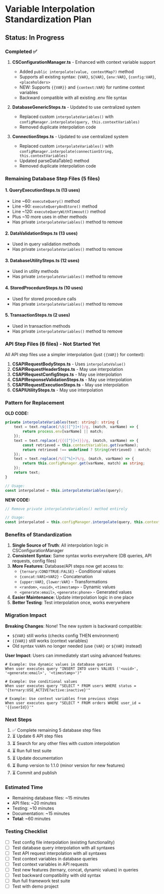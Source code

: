 # Variable Interpolation Standardization Plan

## Status: In Progress

### Completed ✅

1. **CSConfigurationManager.ts** - Enhanced with context variable support
   - Added `public interpolate(value, contextMap?)` method
   - Supports all existing syntax: `{VAR}`, `${VAR}`, `{env:VAR}`, `{config:VAR}`, `<placeholders>`
   - NEW: Supports `{{VAR}}` and `{context:VAR}` for runtime context variables
   - Backward compatible with all existing .env file syntax

2. **DatabaseGenericSteps.ts** - Updated to use centralized system
   - Replaced custom `interpolateVariables()` with `configManager.interpolate(query, this.contextVariables)`
   - Removed duplicate interpolation code

3. **ConnectionSteps.ts** - Updated to use centralized system
   - Replaced custom `interpolateVariables()` with `configManager.interpolate(connectionString, this.contextVariables)`
   - Updated parseDataTable() method
   - Removed duplicate interpolation code

### Remaining Database Step Files (5 files)

#### 1. QueryExecutionSteps.ts (13 uses)
   - Line ~60: `executeQuery()` method
   - Line ~90: `executeQueryAndStore()` method
   - Line ~120: `executeQueryWithTimeout()` method
   - Plus ~10 more uses in other methods
   - Has private `interpolateVariables()` method to remove

#### 2. DataValidationSteps.ts (13 uses)
   - Used in query validation methods
   - Has private `interpolateVariables()` method to remove

#### 3. DatabaseUtilitySteps.ts (12 uses)
   - Used in utility methods
   - Has private `interpolateVariables()` method to remove

#### 4. StoredProcedureSteps.ts (10 uses)
   - Used for stored procedure calls
   - Has private `interpolateVariables()` method to remove

#### 5. TransactionSteps.ts (2 uses)
   - Used in transaction methods
   - Has private `interpolateVariables()` method to remove

### API Step Files (6 files) - Not Started Yet

All API step files use a simpler interpolation (just `{{VAR}}` for context):

1. **CSAPIRequestBodySteps.ts** - Uses `interpolateValue()`
2. **CSAPIRequestHeaderSteps.ts** - May use interpolation
3. **CSAPIRequestConfigSteps.ts** - May use interpolation
4. **CSAPIResponseValidationSteps.ts** - May use interpolation
5. **CSAPIRequestExecutionSteps.ts** - May use interpolation
6. **CSAPIUtilitySteps.ts** - May use interpolation

### Pattern for Replacement

**OLD CODE:**
```typescript
private interpolateVariables(text: string): string {
    text = text.replace(/\${([^}]+)}/g, (match, varName) => {
        return process.env[varName] || match;
    });
    text = text.replace(/{{([^}]+)}}/g, (match, varName) => {
        const retrieved = this.contextVariables.get(varName);
        return retrieved !== undefined ? String(retrieved) : match;
    });
    text = text.replace(/%([^%]+)%/g, (match, varName) => {
        return this.configManager.get(varName, match) as string;
    });
    return text;
}

// Usage:
const interpolated = this.interpolateVariables(query);
```

**NEW CODE:**
```typescript
// Remove private interpolateVariables() method entirely

// Usage:
const interpolated = this.configManager.interpolate(query, this.contextVariables);
```

### Benefits of Standardization

1. **Single Source of Truth**: All interpolation logic in CSConfigurationManager
2. **Consistent Syntax**: Same syntax works everywhere (DB queries, API requests, config files)
3. **More Features**: Database/API steps now get access to:
   - `{ternary:COND?TRUE:FALSE}` - Conditional values
   - `{concat:VAR1+VAR2}` - Concatenation
   - `{upper:VAR}`, `{lower:VAR}` - Transformations
   - `<random>`, `<uuid>`, `<timestamp>` - Dynamic values
   - `<generate:email>`, `<generate:phone>` - Generated values
4. **Easier Maintenance**: Update interpolation logic in one place
5. **Better Testing**: Test interpolation once, works everywhere

### Migration Impact

**Breaking Changes**: None! The new system is backward compatible:
- `${VAR}` still works (checks config THEN environment)
- `{{VAR}}` still works (context variables)
- Old syntax `%VAR%` no longer needed (use `{VAR}` or `${VAR}` instead)

**User Impact**: Users can immediately start using advanced features:
```gherkin
# Example: Use dynamic values in database queries
When user executes query "INSERT INTO users VALUES ('<uuid>', '<generate:email>', '<timestamp>')"

# Example: Use conditional values
When user executes query "SELECT * FROM users WHERE status = '{ternary:USE_ACTIVE?active:inactive}'"

# Example: Use context variables from previous steps
When user executes query "SELECT * FROM orders WHERE user_id = '{{userId}}'"
```

### Next Steps

1. ✅ Complete remaining 5 database step files
2. ⏳ Update 6 API step files
3. ⏳ Search for any other files with custom interpolation
4. ⏳ Run full test suite
5. ⏳ Update documentation
6. ⏳ Bump version to 1.1.0 (minor version for new features)
7. ⏳ Commit and publish

### Estimated Time

- Remaining database files: ~15 minutes
- API files: ~20 minutes
- Testing: ~10 minutes
- Documentation: ~15 minutes
- **Total**: ~60 minutes

### Testing Checklist

- [ ] Test config file interpolation (existing functionality)
- [ ] Test database query interpolation with all syntaxes
- [ ] Test API request interpolation with all syntaxes
- [ ] Test context variables in database queries
- [ ] Test context variables in API requests
- [ ] Test new features (ternary, concat, dynamic values) in queries
- [ ] Test backward compatibility with old syntax
- [ ] Run full framework test suite
- [ ] Test with demo project
